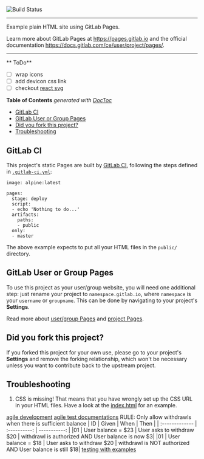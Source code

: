 ![Build Status](https://gitlab.com/pages/plain-html/badges/master/build.svg)

---

Example plain HTML site using GitLab Pages.

Learn more about GitLab Pages at https://pages.gitlab.io and the official
documentation https://docs.gitlab.com/ce/user/project/pages/.

---

<!-- START doctoc generated TOC please keep comment here to allow auto update -->
<!-- DON'T EDIT THIS SECTION, INSTEAD RE-RUN doctoc TO UPDATE -->

** ToDo**

- [ ] wrap icons <!-- <i class="devicon-javascript-plain"></i></code></pre> -->
- [ ] add devicon css link <!-- <link rel="stylesheet" href="https://cdn.jsdelivr.net/gh/devicons/devicon@v2.9.0/devicon.min.css">
                                                      -->
- [ ] checkout [react svg](https://dev.to/ianholden/using-svg-icons-in-your-react-developer-portfolio-project-1f1c)

 <!-- free harvard courses https://online-learning.harvard.edu/catalog/free  -->
 <!-- Global react state https://www.basefactor.com/global-state-with-react  -->
 <!-- JS functional programming https://medium.com/swlh/functional-programming-with-javascript-reduce-curry-fe999af500f4  -->
 <!-- PY functional programming https://melvinkoh.me/amp/understanding-the-python-reduce-function-with-examples-ck7mzz8l200na8ss1ogdvw5c5  -->

**Table of Contents** _generated with [DocToc](https://github.com/thlorenz/doctoc)_

- [GitLab CI](#gitlab-ci)
- [GitLab User or Group Pages](#gitlab-user-or-group-pages)
- [Did you fork this project?](#did-you-fork-this-project)
- [Troubleshooting](#troubleshooting)

<!-- END doctoc generated TOC please keep comment here to allow auto update -->

## GitLab CI

This project's static Pages are built by [GitLab CI][ci], following the steps
defined in [`.gitlab-ci.yml`](.gitlab-ci.yml):

```
image: alpine:latest

pages:
  stage: deploy
  script:
  - echo 'Nothing to do...'
  artifacts:
    paths:
    - public
  only:
  - master
```

The above example expects to put all your HTML files in the `public/` directory.

## GitLab User or Group Pages

To use this project as your user/group website, you will need one additional
step: just rename your project to `namespace.gitlab.io`, where `namespace` is
your `username` or `groupname`. This can be done by navigating to your
project's **Settings**.

Read more about [user/group Pages][userpages] and [project Pages][projpages].

## Did you fork this project?

If you forked this project for your own use, please go to your project's
**Settings** and remove the forking relationship, which won't be necessary
unless you want to contribute back to the upstream project.

## Troubleshooting

1. CSS is missing! That means that you have wrongly set up the CSS URL in your
   HTML files. Have a look at the [index.html] for an example.

[ci]: https://about.gitlab.com/gitlab-ci/
[index.html]: https://gitlab.com/pages/plain-html/blob/master/public/index.html
[userpages]: https://docs.gitlab.com/ce/user/project/pages/introduction.html#user-or-group-pages
[projpages]: https://docs.gitlab.com/ce/user/project/pages/introduction.html#project-pages

[agile development](https://openclassrooms.com/en/courses/4544611-write-agile-documentation-user-stories-acceptance-tests/4821601-follow-an-in-depth-example-of-creating-user-stories)
[agile test documentations](https://openclassrooms.com/en/courses/4544611-write-agile-documentation-user-stories-acceptance-tests/4810081-writing-acceptance-tests)
RULE: Only allow withdrawls when there is sufficient balance
| ID | Given | When | Then |
| :------------- | :----------: | -----------: |
|01 | User balance = $23 | User asks to withdraw $20 | withdrawl is authorized AND User balance is now $3|
|01 | User balance = $18 | User asks to withdraw $20 | withdrawl is NOT authorized AND User balance is still $18|
[testing with examples](https://gojko.net/assets/tre-small.png)
